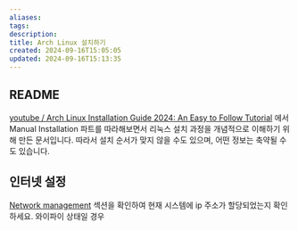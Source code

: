 ```yaml
---
aliases: 
tags: 
description:
title: Arch Linux 설치하기
created: 2024-09-16T15:05:05
updated: 2024-09-16T15:13:35
---
```


## README

[youtube / Arch Linux Installation Guide 2024: An Easy to Follow Tutorial](https://www.youtube.com/watch?v=FxeriGuJKTM) 에서 Manual Installation 파트를 따라해보면서 리눅스 설치 과정을 개념적으로 이해하기 위해 만든 문서입니다. 따라서 설치 순서가 맞지 않을 수도 있으며, 어떤 정보는 축약될 수도 있습니다.

## 인터넷 설정

[Network management](https://wiki.archlinux.org/title/Network_configuration#Network_management) 섹션을 확인하여 현재 시스템에 ip 주소가 할당되었는지 확인하세요. 와이파이 상태일 경우 

